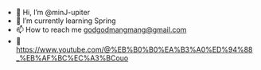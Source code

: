 - 👋 Hi, I’m @minJ-upiter
- 🌱 I’m currently learning Spring
- 📫 How to reach me godgodmangmang@gmail.com
- 🐰https://www.youtube.com/@%EB%B0%B0%EA%B3%A0%ED%94%88_%EB%AF%BC%EC%A3%BCouo
<!---
minJ-upiter/minJ-upiter is a ✨ special ✨ repository because its `README.md` (this file) appears on your GitHub profile.
You can click the Preview link to take a look at your changes.
--->
